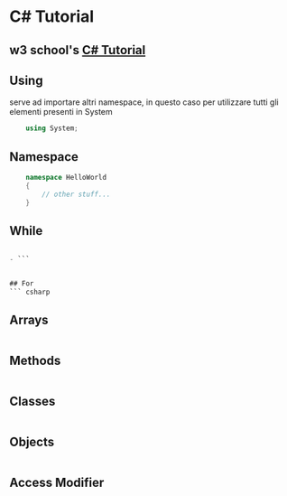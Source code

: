 # C# Tutorial
 ## w3 school's [C# Tutorial](https://www.w3schools.com/cs/index.php)


## Using 
serve ad importare altri namespace, in questo caso per utilizzare tutti gli elementi presenti in System
``` csharp
	using System; 
```

## Namespace 

``` csharp
	namespace HelloWorld 
	{
		// other stuff...
	}
```

## While
``` csharp

- ```


## For
``` csharp

```

## Arrays
``` csharp

```

## Methods
``` csharp

```

## Classes
``` csharp

```

## Objects
``` csharp

```

## Access Modifier
``` csharp

```